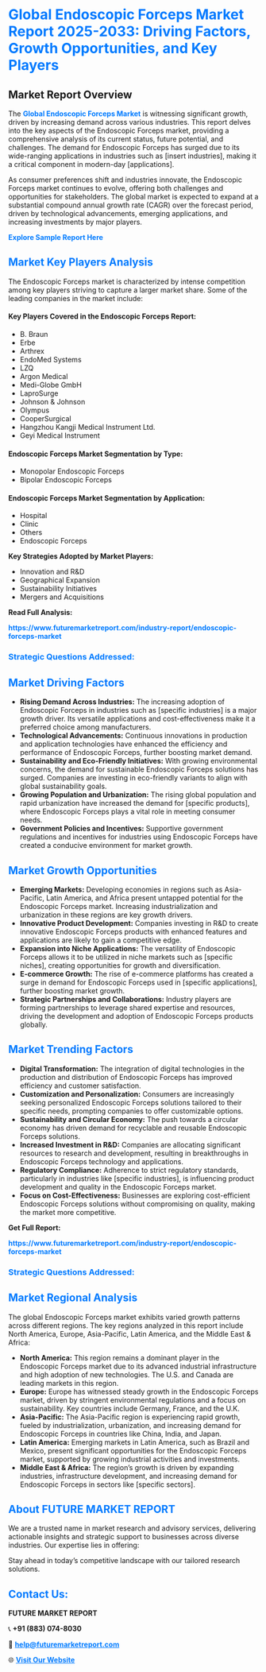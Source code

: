 <h1 style="color: #007BFF;">Global Endoscopic Forceps Market Report 2025-2033: Driving Factors, Growth Opportunities, and Key Players</h1>

<section id="overview">
<h2>Market Report Overview</h2>
<p>The <a href="https://www.futuremarketreport.com/industry-report/endoscopic-forceps-market" style="color: #007BFF; text-decoration: none;"><strong>Global Endoscopic Forceps Market</strong></a> is witnessing significant growth, driven by increasing demand across various industries. This report delves into the key aspects of the Endoscopic Forceps market, providing a comprehensive analysis of its current status, future potential, and challenges. The demand for Endoscopic Forceps has surged due to its wide-ranging applications in industries such as [insert industries], making it a critical component in modern-day [applications].</p>
<p>As consumer preferences shift and industries innovate, the Endoscopic Forceps market continues to evolve, offering both challenges and opportunities for stakeholders. The global market is expected to expand at a substantial compound annual growth rate (CAGR) over the forecast period, driven by technological advancements, emerging applications, and increasing investments by major players.</p>
</section>

<section id="overview">
<p><a href="https://www.futuremarketreport.com/request-sample/reportId=123466" style="color: #007BFF; text-decoration: none;"><strong>Explore Sample Report Here</strong></a></p>
</section>

<section id="key-players">
<h2 style="color: #007BFF;">Market Key Players Analysis</h2>
<p>The Endoscopic Forceps market is characterized by intense competition among key players striving to capture a larger market share. Some of the leading companies in the market include:</p>
<h4>Key Players Covered in the Endoscopic Forceps Report:</h4>
<ul><li>B. Braun</li><li>Erbe</li><li>Arthrex</li><li>EndoMed Systems</li><li>LZQ</li><li>Argon Medical</li><li>Medi-Globe GmbH</li><li>LaproSurge</li><li>Johnson &amp; Johnson</li><li>Olympus</li><li>CooperSurgical</li><li>Hangzhou Kangji Medical Instrument Ltd.</li><li>Geyi Medical Instrument</li></ul>
<h4>Endoscopic Forceps Market Segmentation by Type:</h4>
<ul><li>Monopolar Endoscopic Forceps</li><li>Bipolar Endoscopic Forceps</li></ul>

<h4>Endoscopic Forceps Market Segmentation by Application:</h4>
<ul><li>Hospital</li><li>Clinic</li><li>Others</li><li>Endoscopic Forceps</li></ul>
<p><strong>Key Strategies Adopted by Market Players:</strong></p>
<ul>
<li>Innovation and R&D</li>
<li>Geographical Expansion</li>
<li>Sustainability Initiatives</li>
<li>Mergers and Acquisitions</li>
</ul>
</section>

<section>
<p><strong>Read Full Analysis: </strong></p><a href="https://www.futuremarketreport.com/industry-report/endoscopic-forceps-market" style="color: #007BFF; text-decoration: none;"><strong>https://www.futuremarketreport.com/industry-report/endoscopic-forceps-market</strong></a>
<h3 style="color: #007BFF;">Strategic Questions Addressed:</h3>
</section>

<section id="driving-factors">
<h2 style="color: #007BFF;">Market Driving Factors</h2>
<ul>
<li><strong>Rising Demand Across Industries:</strong> The increasing adoption of Endoscopic Forceps in industries such as [specific industries] is a major growth driver. Its versatile applications and cost-effectiveness make it a preferred choice among manufacturers.</li>
<li><strong>Technological Advancements:</strong> Continuous innovations in production and application technologies have enhanced the efficiency and performance of Endoscopic Forceps, further boosting market demand.</li>
<li><strong>Sustainability and Eco-Friendly Initiatives:</strong> With growing environmental concerns, the demand for sustainable Endoscopic Forceps solutions has surged. Companies are investing in eco-friendly variants to align with global sustainability goals.</li>
<li><strong>Growing Population and Urbanization:</strong> The rising global population and rapid urbanization have increased the demand for [specific products], where Endoscopic Forceps plays a vital role in meeting consumer needs.</li>
<li><strong>Government Policies and Incentives:</strong> Supportive government regulations and incentives for industries using Endoscopic Forceps have created a conducive environment for market growth.</li>
</ul>
</section>

<section id="growth-opportunities">
<h2 style="color: #007BFF;">Market Growth Opportunities</h2>
<ul>
<li><strong>Emerging Markets:</strong> Developing economies in regions such as Asia-Pacific, Latin America, and Africa present untapped potential for the Endoscopic Forceps market. Increasing industrialization and urbanization in these regions are key growth drivers.</li>
<li><strong>Innovative Product Development:</strong> Companies investing in R&D to create innovative Endoscopic Forceps products with enhanced features and applications are likely to gain a competitive edge.</li>
<li><strong>Expansion into Niche Applications:</strong> The versatility of Endoscopic Forceps allows it to be utilized in niche markets such as [specific niches], creating opportunities for growth and diversification.</li>
<li><strong>E-commerce Growth:</strong> The rise of e-commerce platforms has created a surge in demand for Endoscopic Forceps used in [specific applications], further boosting market growth.</li>
<li><strong>Strategic Partnerships and Collaborations:</strong> Industry players are forming partnerships to leverage shared expertise and resources, driving the development and adoption of Endoscopic Forceps products globally.</li>
</ul>
</section>

<section id="trending-factors">
<h2 style="color: #007BFF;">Market Trending Factors</h2>
<ul>
<li><strong>Digital Transformation:</strong> The integration of digital technologies in the production and distribution of Endoscopic Forceps has improved efficiency and customer satisfaction.</li>
<li><strong>Customization and Personalization:</strong> Consumers are increasingly seeking personalized Endoscopic Forceps solutions tailored to their specific needs, prompting companies to offer customizable options.</li>
<li><strong>Sustainability and Circular Economy:</strong> The push towards a circular economy has driven demand for recyclable and reusable Endoscopic Forceps solutions.</li>
<li><strong>Increased Investment in R&D:</strong> Companies are allocating significant resources to research and development, resulting in breakthroughs in Endoscopic Forceps technology and applications.</li>
<li><strong>Regulatory Compliance:</strong> Adherence to strict regulatory standards, particularly in industries like [specific industries], is influencing product development and quality in the Endoscopic Forceps market.</li>
<li><strong>Focus on Cost-Effectiveness:</strong> Businesses are exploring cost-efficient Endoscopic Forceps solutions without compromising on quality, making the market more competitive.</li>
</ul>
</section>

<section>
<p><strong>Get Full Report: </strong></p><a href="https://www.futuremarketreport.com/industry-report/endoscopic-forceps-market" style="color: #007BFF; text-decoration: none;"><strong>https://www.futuremarketreport.com/industry-report/endoscopic-forceps-market</strong></a>
<h3 style="color: #007BFF;">Strategic Questions Addressed:</h3>
</section>


<section id="regional-analysis">
<h2 style="color: #007BFF;">Market Regional Analysis</h2>
<p>The global Endoscopic Forceps market exhibits varied growth patterns across different regions. The key regions analyzed in this report include North America, Europe, Asia-Pacific, Latin America, and the Middle East & Africa:</p>
<ul>
<li><strong>North America:</strong> This region remains a dominant player in the Endoscopic Forceps market due to its advanced industrial infrastructure and high adoption of new technologies. The U.S. and Canada are leading markets in this region.</li>
<li><strong>Europe:</strong> Europe has witnessed steady growth in the Endoscopic Forceps market, driven by stringent environmental regulations and a focus on sustainability. Key countries include Germany, France, and the U.K.</li>
<li><strong>Asia-Pacific:</strong> The Asia-Pacific region is experiencing rapid growth, fueled by industrialization, urbanization, and increasing demand for Endoscopic Forceps in countries like China, India, and Japan.</li>
<li><strong>Latin America:</strong> Emerging markets in Latin America, such as Brazil and Mexico, present significant opportunities for the Endoscopic Forceps market, supported by growing industrial activities and investments.</li>
<li><strong>Middle East & Africa:</strong> The region’s growth is driven by expanding industries, infrastructure development, and increasing demand for Endoscopic Forceps in sectors like [specific sectors].</li>
</ul>
</section>

<footer>
<h2 style="color: #007BFF;">About FUTURE MARKET REPORT</h2>
<p>We are a trusted name in market research and advisory services, delivering actionable insights and strategic support to businesses across diverse industries. Our expertise lies in offering:</p>

<p>Stay ahead in today’s competitive landscape with our tailored research solutions.</p>

<h2 style="color: #007BFF;">Contact Us:</h2>
<p><strong>FUTURE MARKET REPORT</strong></p>
<p>📞 <strong>+91 (883) 074-8030</strong></p>
<p>📧 <strong><a href="mailto:help@futuremarketreport.com" style="color: #007BFF;">help@futuremarketreport.com</a></strong></p>
<p>🌐 <strong><a href="https://www.futuremarketreport.com/" style="color: #007BFF;">Visit Our Website</a></strong></p>
</footer>